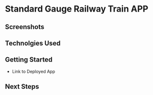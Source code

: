 # Standard Gauge Railway Train APP


## Screenshots

## Technolgies Used

## Getting Started
- Link to Deployed App

## Next Steps

